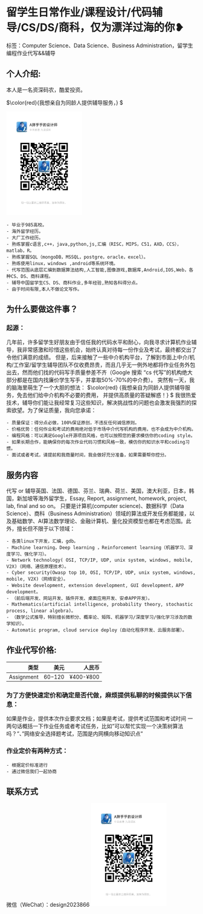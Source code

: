 # 留学生日常作业/课程设计/代码辅导/CS/DS/商科，仅为漂洋过海的你❥
标签：Computer Science、Data Science、Business Administration，留学生编程作业代写&&辅导

## 个人介绍:
本人是一名资深码农，酷爱投资。

$\color{red}{我想亲自为同龄人提供辅导服务，} $

<img src="design2023866.jpg"  width="200" />

    - 毕业于985高校。
    - 海外留学经历。
    - 大厂工作经历。
    - 熟练掌握c语言,c++，java,python,js,汇编（RISC，MIPS，C51，AXD，CCS），matlab，R。
    - 熟练掌握SQL（mongoDB，MSSQL，postgre，oracle，excel）。
    - 熟练使用linux，windows ,android等系统环境。
    - 代写范围从底层汇编到数据算法结构,人工智能,图像游戏,数据库,Android,IOS,Web，各种CS、DS、商科课程。
    - 辅导中国留学生CS、DS、商科作业,多年经验,熟知各科得分点。
    - 由于时间有限,本人不做论文写作。

## 为什么要做这件事？
### 起源：
几年前，许多留学生好朋友由于信任我的代码水平和耐心，向我寻求计算机作业辅导，我非常感激和珍惜这些机会，始终认真对待每一份作业及考试，最终都交出了令他们满意的成绩。
但是，后来接触了一些中介机构平台，了解到市面上中介/机构/工作室/留学生辅导团队不仅收费昂贵，而且几乎无一例外地都将作业任务外包出去，然而他们找的代码写手质量参差不齐（Google 搜索 “cs 代写”的机构绝大部分都是在国内找廉价学生写手，并拿取50%-70%的中介费）。
突然有一天，我的脑海里萌生了一个大胆的想法：
$\color{red} {我想亲自为同龄人提供辅导服务，免去他们给中介机构不必要的费用，
并提供高质量的答疑解惑！} $
我很热爱技术，辅导你们能让我经常复习这些知识，解决挑战性的问题也会激发我强烈的探索欲望。为了保证质量，我向您承诺：

    - 质量保证：得分点必做，100%保证原创，不违反任何诚信原则。
    - 价格优势：任何作业和考试的费用绝对低于市场中介代写机构的费用，也不会成为中介机构。
    - 编程风格：可以满足Google开源项目风格，也可以按照您的要求模仿你的coding style。
    - 如果长期合作，能确保你的每次作业代码习惯和风格一致，模仿你的知识水平和coding习惯。
    - 面试或者考试，请提前和我商量时间，我会做好充分准备，如果需要帮你控分。

## 服务内容
代写 or 辅导英国、法国、德国、芬兰、瑞典、荷兰、美国，澳大利亚，日本，韩国，新加坡等海外留学生，Essay, Report, assignment, homework, project, lab, final and so on。
只要是计算机(computer science)、数据科学（Data Science）、商科（Business Administration）领域的算法或开发任务都能接，以及基础数学、AI算法数学理论、金融计算机、量化投资模型也都在考虑范围。此外，擅长但不限于以下领域：

    - 各类linux下开发，汇编，gdb。
    - Machine learning，Deep learning ，Reinforcement learning（机器学习、深度学习、强化学习）。
    - Network technology( OSI, TCP/IP, UDP, unix system, windows, mobile, V2X)（网络、通信原理技术）。
    - Cyber security(Owasp top 10, OSI, TCP/IP, UDP, unix system, windows, mobile, V2X)（网络安全）。
    - Website development, extension development, GUI development，APP development。
    - （前后端开发、网站开发、插件开发、桌面应用开发、安卓APP开发）。
    - Mathematics(artificial intelligence, probability theory, stochastic process, linear algebra)。
    - （数学公式推导，特别擅长微积分、概率论、矩阵、机器学习/深度学习/强化学习涉及的数学知识）。
    - Automatic program, cloud service deploy（自动化程序开发、云服务部署）。

## 作业代写价格:
|类型|美元|人民币|
|-----:|-----:|-----:|
|Assignment|$60-$120|¥400-¥800|

### 为了方便快速定价和确定是否代做，麻烦提供私聊的时候提供以下信息：
如果是作业，提供本次作业要求文档；如果是考试，提供考试范围和考试时间
一两句话概括一下作业任务或者考试任务，比如”可以帮忙实现一个决策树算法吗？”、”网络安全选择题考试，范围是内网横向移动知识点”
### 作业定价有两种方式：
    - 根据定价标准进行
    - 通过微信我们一起协商
## 联系方式
微信（WeChat）：design2023866
<img src="design2023866.jpg"  width="200" />

